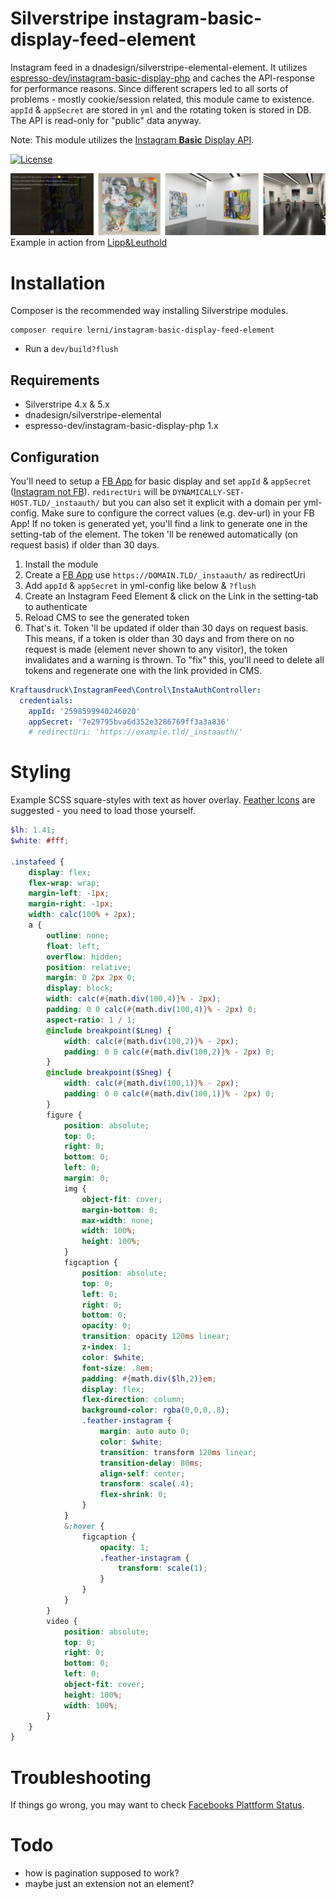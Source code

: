 # Silverstripe instagram-basic-display-feed-element
Instagram feed in a dnadesign/silverstripe-elemental-element. It utilizes [espresso-dev/instagram-basic-display-php](https://github.com/espresso-dev/instagram-basic-display-php) and caches the API-response for performance reasons. Since different scrapers led to all sorts of problems - mostly cookie/session related, this module came to existence. `appId` & `appSecret` are stored in `yml` and the rotating token is stored in DB. The API is read-only for "public" data anyway.

Note: This module utilizes the [Instagram **Basic** Display API](https://developers.facebook.com/docs/instagram-basic-display-api/).

[![License](https://img.shields.io/badge/License-BSD%203--Clause-blue.svg)](LICENSE.md)

![Instagram feed module screenshot](docs/images/lippundleuthold.webp)
Example in action from <a href="https://lippundleuthold.ch/shows#instafeed" target="_blank">Lipp&Leuthold</a>


# Installation
Composer is the recommended way installing Silverstripe modules.
```
composer require lerni/instagram-basic-display-feed-element
```
* Run a `dev/build?flush`

## Requirements
* Silverstripe 4.x & 5.x
* dnadesign/silverstripe-elemental
* espresso-dev/instagram-basic-display-php 1.x

## Configuration
You'll need to setup a [FB App](https://developers.facebook.com/docs/instagram-basic-display-api/getting-started/) for basic display and set `appId` & `appSecret` ([Instagram not FB](https://stackoverflow.com/questions/60258144/invalid-platform-app-error-using-instagram-basic-display-api)). `redirectUri` will be `DYNAMICALLY-SET-HOST.TLD/_instaauth/` but you can also set it explicit with a domain per yml-config. Make sure to configure the correct values (e.g. dev-url) in your FB App! If no token is generated yet, you'll find a link to generate one in the setting-tab of the element. The token 'll be renewed automatically (on request basis) if older than 30 days.

1. Install the module
2. Create a [FB App](https://developers.facebook.com/docs/instagram-basic-display-api/getting-started/) use `https://DOMAIN.TLD/_instaauth/` as redirectUri
3. Add `appId` & `appSecret` in yml-config like below & `?flush`
4. Create an Instagram Feed Element & click on the Link in the setting-tab to authenticate
5. Reload CMS to see the generated token
6. That's it. Token 'll be updated if older than 30 days on request basis. This means, if a token is older than 30 days and from there on no request is made (element never shown to any visitor), the token invalidates and a warning is thrown. To "fix" this, you'll need to delete all tokens and regenerate one with the link provided in CMS.

```yaml
Kraftausdruck\InstagramFeed\Control\InstaAuthController:
  credentials:
    appId: '2598599940246020'
    appSecret: '7e29795bva6d352e3286769ff3a3a836'
    # redirectUri: 'https://example.tld/_instaauth/'
```
# Styling
Example SCSS square-styles with text as hover overlay. [Feather Icons](https://feathericons.com/) are suggested - you need to load those yourself.
```scss
$lh: 1.41;
$white: #fff;

.instafeed {
    display: flex;
    flex-wrap: wrap;
	margin-left: -1px;
	margin-right: -1px;
	width: calc(100% + 2px);
	a {
		outline: none;
		float: left;
		overflow: hidden;
		position: relative;
		margin: 0 2px 2px 0;
		display: block;
		width: calc(#{math.div(100,4)}% - 2px);
		padding: 0 0 calc(#{math.div(100,4)}% - 2px) 0;
		aspect-ratio: 1 / 1;
		@include breakpoint($Lneg) {
			width: calc(#{math.div(100,2)}% - 2px);
			padding: 0 0 calc(#{math.div(100,2)}% - 2px) 0;
		}
		@include breakpoint($Sneg) {
			width: calc(#{math.div(100,1)}% - 2px);
			padding: 0 0 calc(#{math.div(100,1)}% - 2px) 0;
		}
		figure {
			position: absolute;
			top: 0;
			right: 0;
			bottom: 0;
			left: 0;
			margin: 0;
			img {
				object-fit: cover;
				margin-bottom: 0;
				max-width: none;
				width: 100%;
				height: 100%;
			}
			figcaption {
				position: absolute;
				top: 0;
				left: 0;
				right: 0;
				bottom: 0;
				opacity: 0;
				transition: opacity 120ms linear;
				z-index: 1;
				color: $white;
				font-size: .8em;
				padding: #{math.div($lh,2)}em;
				display: flex;
				flex-direction: column;
				background-color: rgba(0,0,0,.8);
				.feather-instagram {
					margin: auto auto 0;
					color: $white;
					transition: transform 120ms linear;
					transition-delay: 80ms;
					align-self: center;
					transform: scale(.4);
					flex-shrink: 0;
				}
			}
			&:hover {
				figcaption {
					opacity: 1;
					.feather-instagram {
						transform: scale(1);
					}
				}
			}
		}
		video {
			position: absolute;
			top: 0;
			right: 0;
			bottom: 0;
			left: 0;
			object-fit: cover;
			height: 100%;
			width: 100%;
		}
	}
}
```
# Troubleshooting
If things go wrong, you may want to check [Facebooks Plattform Status](https://developers.facebook.com/status/dashboard/).

# Todo
* how is pagination supposed to work?
* maybe just an extension not an element?
